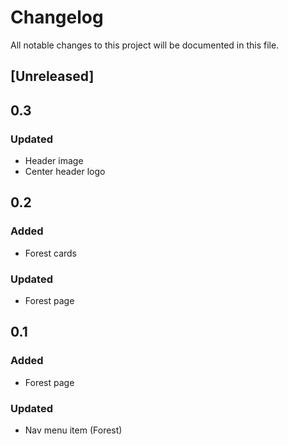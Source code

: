 # Changelog
All notable changes to this project will be documented in this file.

## [Unreleased]

## 0.3
### Updated

- Header image
- Center header logo


## 0.2
### Added
- Forest cards

### Updated

- Forest page


## 0.1
### Added
- Forest page

### Updated

- Nav menu item (Forest)
